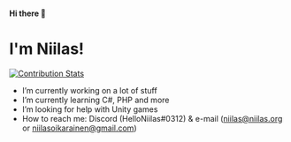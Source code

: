 #### Hi there 👋
# I'm Niilas!

[![Contribution Stats](https://github-contribution-stats.vercel.app/api/?username=helloniilas)](https://github.com/LordDashMe/github-contribution-stats/)

- I’m currently working on a lot of stuff
- I’m currently learning C#, PHP and more
- I’m looking for help with Unity games
- How to reach me: Discord (HelloNiilas#0312) & e-mail (niilas@niilas.org or niilasoikarainen@gmail.com)

